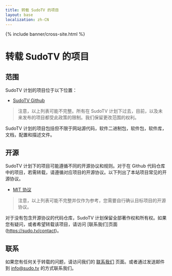 ```yaml
---
title: 转载 SudoTV 的项目
layout: base
localization: zh-CN
---
```


{% include banner/cross-site.html %}

# 转载 SudoTV 的项目

## 范围

SudoTV 计划的项目位于以下位置：

- [SudoTV Github](https://github.com/SudoTV)

> 注意，以上列表可能不完整。所有在 SudoTV 计划下过去，目前，以及未来发布的项目都受此政策的限制。我们保留更改范围的权利。

SudoTV 计划的项目包括但不限于网站源代码，软件二进制包，软件包，软件库，文档，配置和描述文件。

## 开源

SudoTV 计划下的项目可能遵循不同的开源协议和规则。对于在 Github 代码仓库中的项目，若需转载，请遵循对应项目的开源协议。以下列出了本站项目常见的开源协议。

- [MIT 协议](https://opensource.org/licenses/MIT)

> 注意，以上列表可能不完整并仅作为参考，您需要自行确认目标项目的开源协议。

对于没有包含开源协议的代码仓库，SudoTV 计划保留全部著作权和所有权。如果您有疑问，或者希望转载该项目，请访问 [联系我们]页面(https://sudo.tv/contact)。

## 联系

如果您有任何关于转载的问题，请访问我们的 [联系我们](https://sudo.tv/contact) 页面。或者通过发送邮件到 [info@sudo.tv](mailto://info@sudo.tv) 的方式联系我们。
